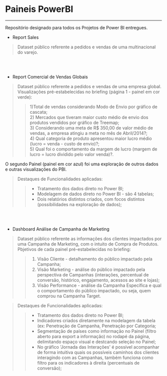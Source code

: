 # Paineis PowerBI

---------------------------------   
Repositório designado para todos os Projetos de Power BI entregues.  


* Report Sales    
> Dataset público referente a pedidos e vendas de uma multinacional do varejo.  

<br>
<br>

* Report Comercial de Vendas Globais   
> Dataset público referente a pedidos e vendas de uma empresa global.    <br>
> Visualizações pré-estabelecidas no briefing (página 1 - painel em cor verde):   
>>    1)Total de vendas considerando Modo de Envio por gráfico de cascata;   
>>    2) Mercados que tiveram maior custo médio de envio dos produtos vendidos por gráfico de Treemap;   
>>    3) Considerando uma meta de R$ 350,00 de valor médio de vendas, a empresa atingiu a meta no mês de Abril/2014?;      
>>    4) Qual categoria de produto apresentou maior lucro médio (lucro = venda - custo de envio)?;     
>>    5) Qual foi o comportamento da margem de lucro (margem de lucro = lucro dividido pelo valor venda)?.   

O segundo Painel (painel em cor azul) foi uma exploração de outros dados e outras visualizações do PBI. 

> Destaques de Funcionalidades aplicadas:  
>>   - Tratamento dos dados direto no Power BI;  
>>   - Modelagem de dados direto no Power BI - são 4 tabelas;  
>>   - Dois relatórios distintos criados, com focos distintos (possibilidades na exploração de dados);

<br>
<br>

* Dashboard Análise de Campanha de Marketing  
> Dataset público referente as informações dos clientes impactados por uma Campanha de Marketing, com o intuito de Compra de Produtos.      <br>
> Pbjetivos de cada painel pré-estabelecidas no briefing:  
>>    1) Visão Cliente - detalhamento do público impactado pela Campanha;     
>>    2) Visão Marketing - análise do público impactado pela perspectiva de Campanhas (interações, percentual de conversão, histórico, engajamento, acessos ao site e lojas);  
>>    3) Visão Performance - análise da Campanha Específica e qual o comportamento do público impactado, ou seja, quem comprou na Campanha Target.   
   
> Destaques de Funcionalidades aplicadas:   
>>   - Tratamento dos dados direto no Power BI;    
>>   - Indicadores criados diretamente na modelagem da tabela (ex: Penetração de Campanha, Penetração por Categoria;  
>>   - Segmentação de países como informação no Painel (filtro aberto para export a informação) no rodapé da página, delimitando espaço visual e destcando seleção no Painel;   
>>   -  No gráfico 'Jornada das Interações' é possível acompanhar de forma intuitiva quais os possíveis caminhos dos clientes interagindo com as Campanhas, também funciona como filtro para os indicadores à direita (percentuais de conversão);    

<br>
<br>


